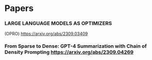 # Papers
### LARGE LANGUAGE MODELS AS OPTIMIZERS(OPRO)
https://arxiv.org/abs/2309.03409

### From Sparse to Dense: GPT-4 Summarization with Chain of Density Prompting https://arxiv.org/abs/2309.04269